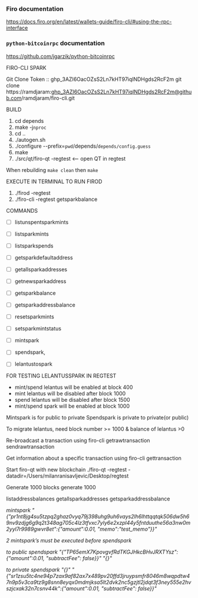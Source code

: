 ### Firo documentation
https://docs.firo.org/en/latest/wallets-guide/firo-cli/#using-the-rpc-interface

### `python-bitcoinrpc` documentation
https://github.com/jgarzik/python-bitcoinrpc


FIRO-CLI SPARK

Git Clone Token :: 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
git clone https://ramdjaram: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@github.com/ramdjaram/firo-cli.git

BUILD
1. cd depends
2. make -j`nproc`
3. cd ..
4. ./autogen.sh
5. ./configure --prefix=`pwd`/depends/`depends/config.guess`
6. make
7. ./src/qt/firo-qt -regtest <-- open QT in regtest

When rebuilding `make clean` then `make`


EXECUTE IN TERMINAL TO RUN FIROD
1. ./firod -regtest
2. ./firo-cli -regtest getsparkbalance


COMMANDS
- [ ] listunspentsparkmints
- [ ] listsparkmints
- [ ] listsparkspends
- [ ] getsparkdefaultaddress
- [ ] getallsparkaddresses
- [ ] getnewsparkaddress
- [ ] getsparkbalance
- [ ] getsparkaddressbalance
- [ ] resetsparkmints
- [ ] setsparkmintstatus
- [ ] mintspark
- [ ] spendspark,
- [ ] lelantustospark



FOR TESTING LELANTUSSPARK IN REGTEST
* mint/spend lelantus will be enabled at block 400 
* mint lelantus will be disabled after block 1000
* spend lelantus will be disabled after block 1500
* mint/spend spark will be enabled at block 1000

Mintspark is for public to private
Spendspark is private to private(or public)

To migrate lelantus, need block number >= 1000 & balance of lelantus >0



Re-broadcast a transaction using firo-cli
getrawtransaction <txid>
sendrawtransaction <hex-encoded-transaction>

Get information about a specific transaction using firo-cli
gettransaction <txid>


Start firo-qt with new blockchain
./firo-qt -regtest -datadir=/Users/milanranisavljevic/Desktop/regtest

Generate 1000 blocks
generate 1000


listaddressbalances
getallsparkaddresses
getsparkaddressbalance <address>

mintspark "{\"pr1nt8jg4su5tzpq2ghaz0vyq79j398uhg9uh6vays2lh6lhttqqtqk506dw5h69nv9zdjg6g9q2t348ag705c4lz3tfvxc7yly6e2xzpl44y5fntduuthe56a3nw0m2yyl7r9989gwvr8et\":{\"amount\":0.01, \"memo\":\"test_memo\"}}"


2 mintspark’s must be executed before spendspark


to public
spendspark "{\"TP65emX7KpovgvfRdTKGJHkcBHvJRXTYsz\": {\"amount\":0.01, \"subtractFee\": false}}" "{}"


to private
spendspark "{}" "{\"sr1zsu5tc4ne94p7zax9af82ax7x489pv20ffd3jruypsmfr8046m8wqpdtw47n9p5v3ca9tz9g8snn8eyqx0mdmjksa5lt2dvk2nc5gzjtl2jdqt3f3ney555e2hvszjcxak32n7csnv44k\":{\"amount\":0.01, \"subtractFee\": false}}"










